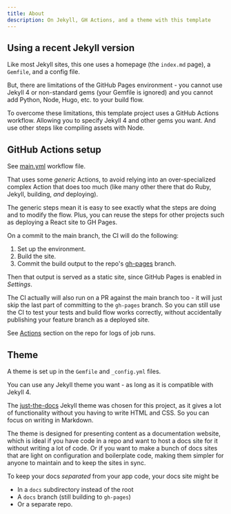 ```yaml
---
title: About
description: On Jekyll, GH Actions, and a theme with this template
---
```


## Using a recent Jekyll version

Like most Jekyll sites, this one uses a homepage (the `index.md` page), a `Gemfile`, and a config file.

But, there are limitations of the GitHub Pages environment - you cannot use Jekyll 4 or non-standard gems (your Gemfile is ignored) and you cannot add Python, Node, Hugo, etc. to your build flow.

To overcome these limitations, this template project uses a GitHub Actions workflow. Allowing you to specify Jekyll 4 and other gems you want. And use other steps like compiling assets with Node.


## GitHub Actions setup

See [main.yml](https://github.com/MichaelCurrin/jekyll-gh-actions-quickstart/blob/main/.github/workflows/main.yml) workflow file.

That uses some _generic_ Actions, to avoid relying into an over-specialized complex Action that does too much (like many other there that do Ruby, Jekyll, building, _and_ deploying).

The generic steps mean it is easy to see exactly what the steps are doing and to modify the flow. Plus, you can reuse the steps for other projects such as deploying a React site to GH Pages.

On a commit to the main branch, the CI will do the following:

1. Set up the environment.
1. Build the site.
1. Commit the build output to the repo's [gh-pages](https://github.com/MichaelCurrin/jekyll-gh-actions-quickstart/tree/gh-pages) branch.

Then that output is served as a static site, since GitHub Pages is enabled in _Settings_.

The CI actually will also run on a PR against the main branch too - it will just skip the last part of committing to the `gh-pages` branch. So you can still use the CI to test your tests and build flow works correctly, without accidentally publishing your feature branch as a deployed site.

See [Actions](https://github.com/MichaelCurrin/jekyll-gh-actions-quickstart/actions/workflows/main.yml) section on the repo for logs of job runs.


## Theme

A theme is set up in the `Gemfile` and `_config.yml` files.

You can use any Jekyll theme you want - as long as it is compatible with Jekyll 4.

The [just-the-docs](https://just-the-docs.github.io/just-the-docs/) Jekyll theme was chosen for this project, as it gives a lot of functionality without you having to write HTML and CSS. So you can focus on writing in Markdown.

The theme is designed for presenting content as a documentation website, which is ideal if you have code in a repo and want to host a docs site for it without writing a lot of code. Or if you want to make a bunch of docs sites that are light on configuration and boilerplate code, making them simpler for anyone to maintain and to keep the sites in sync.

To keep your docs _separated_ from your app code, your docs site might be

- In a `docs` subdirectory instead of the root
- A `docs` branch (still building to `gh-pages`)
- Or a separate repo.
